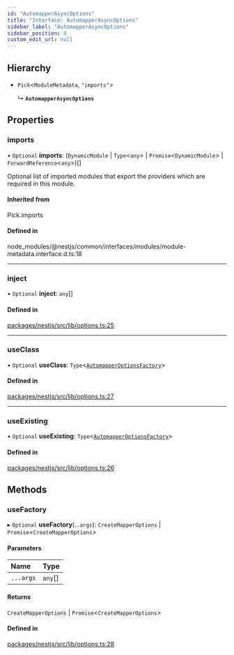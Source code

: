 ```yaml
---
id: "AutomapperAsyncOptions"
title: "Interface: AutomapperAsyncOptions"
sidebar_label: "AutomapperAsyncOptions"
sidebar_position: 0
custom_edit_url: null
---
```


## Hierarchy

- `Pick`<`ModuleMetadata`, ``"imports"``\>

  ↳ **`AutomapperAsyncOptions`**

## Properties

### imports

• `Optional` **imports**: (`DynamicModule` \| `Type`<`any`\> \| `Promise`<`DynamicModule`\> \| `ForwardReference`<`any`\>)[]

Optional list of imported modules that export the providers which are
required in this module.

#### Inherited from

Pick.imports

#### Defined in

node_modules/@nestjs/common/interfaces/modules/module-metadata.interface.d.ts:18

___

### inject

• `Optional` **inject**: `any`[]

#### Defined in

[packages/nestjs/src/lib/options.ts:25](https://github.com/nartc/mapper/blob/ed14722/packages/nestjs/src/lib/options.ts#L25)

___

### useClass

• `Optional` **useClass**: `Type`<[`AutomapperOptionsFactory`](AutomapperOptionsFactory.md)\>

#### Defined in

[packages/nestjs/src/lib/options.ts:27](https://github.com/nartc/mapper/blob/ed14722/packages/nestjs/src/lib/options.ts#L27)

___

### useExisting

• `Optional` **useExisting**: `Type`<[`AutomapperOptionsFactory`](AutomapperOptionsFactory.md)\>

#### Defined in

[packages/nestjs/src/lib/options.ts:26](https://github.com/nartc/mapper/blob/ed14722/packages/nestjs/src/lib/options.ts#L26)

## Methods

### useFactory

▸ `Optional` **useFactory**(...`args`): `CreateMapperOptions` \| `Promise`<`CreateMapperOptions`\>

#### Parameters

| Name | Type |
| :------ | :------ |
| `...args` | `any`[] |

#### Returns

`CreateMapperOptions` \| `Promise`<`CreateMapperOptions`\>

#### Defined in

[packages/nestjs/src/lib/options.ts:28](https://github.com/nartc/mapper/blob/ed14722/packages/nestjs/src/lib/options.ts#L28)

